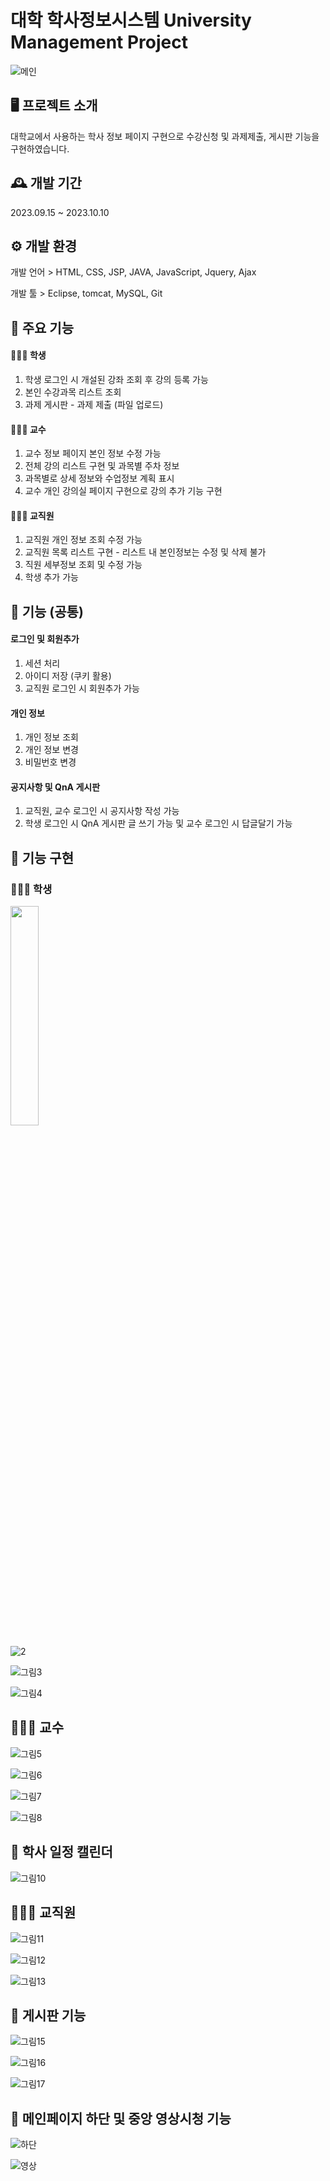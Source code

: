 # 대학 학사정보시스템 University Management Project

![메인](https://github.com/10-Sion/September_Project/assets/140682709/5f7b109f-2e75-4b05-a86b-984ec8829f8b)


## 🖥️ 프로젝트 소개
대학교에서 사용하는 학사 정보 페이지 구현으로 수강신청 및 과제제출, 게시판 기능을 구현하였습니다.

## 🕰️ 개발 기간
2023.09.15 ~ 2023.10.10

## ⚙️ 개발 환경
개발 언어 > 
HTML, CSS, JSP, JAVA, JavaScript, Jquery, Ajax

개발 툴 > 
Eclipse, tomcat, MySQL, Git 

## 📌 주요 기능
#### 👩🏻‍🎓 학생
1. 학생 로그인 시 개설된 강좌 조회 후 강의 등록 가능
2. 본인 수강과목 리스트 조회
3. 과제 게시판 - 과제 제출 (파일 업로드)

#### 👨🏻‍🏫 교수
1. 교수 정보 페이지 본인 정보 수정 가능
2. 전체 강의 리스트 구현 및 과목별 주차 정보
3. 과목별로 상세 정보와 수업정보 계획 표시
4. 교수 개인 강의실 페이지 구현으로 강의 추가 기능 구현

#### 👨🏻‍💼 교직원
1. 교직원 개인 정보 조회 수정 가능
2. 교직원 목록 리스트 구현 - 리스트 내 본인정보는 수정 및 삭제 불가
3. 직원 세부정보 조회 및 수정 가능
4. 학생 추가 가능

## 📖 기능 (공통)
#### 로그인 및 회원추가
1. 세션 처리
2. 아이디 저장 (쿠키 활용)
3. 교직원 로그인 시 회원추가 가능
   
#### 개인 정보
1. 개인 정보 조회
2. 개인 정보 변경
3. 비밀번호 변경

#### 공지사항 및 QnA 게시판
1. 교직원, 교수 로그인 시 공지사항 작성 가능
2. 학생 로그인 시 QnA 게시판 글 쓰기 가능 및 교수 로그인 시 답글달기 가능

## 📖 기능 구현
### 👩🏻‍🎓 학생
<img src = "https://github.com/10-Sion/September_Project/assets/140682709/3ca1b4ca-660c-4a19-a733-6475d5fd2f31" width="30%" height="30%">

![2](https://github.com/10-Sion/September_Project/assets/140682709/3ca1b4ca-660c-4a19-a733-6475d5fd2f31)

![그림3](https://github.com/10-Sion/September_Project/assets/140682709/60ad79ae-bc41-43e2-a8c1-ad937b6745a2)

![그림4](https://github.com/10-Sion/September_Project/assets/140682709/8a73ee7b-c8e8-47fa-bc33-5607d7f395bb)

## 👨🏻‍🏫 교수

![그림5](https://github.com/10-Sion/September_Project/assets/140682709/b2ea9f5d-257d-4983-ad39-1ff7fcb4ef01)

![그림6](https://github.com/10-Sion/September_Project/assets/140682709/8c6258c3-9de7-4f61-8130-285d6bc5b066)

![그림7](https://github.com/10-Sion/September_Project/assets/140682709/34888ecb-9224-4cb0-9681-872a4a4acc11)

![그림8](https://github.com/10-Sion/September_Project/assets/140682709/8bbc4908-6fc1-487a-aa2b-f1dbde975f5c)

## 📖 학사 일정 캘린더
![그림10](https://github.com/10-Sion/September_Project/assets/140682709/be56696f-f0f8-4874-b096-54bcd4f68c24)

## 👨🏻‍💼 교직원

![그림11](https://github.com/10-Sion/September_Project/assets/140682709/f690ccf3-3adc-4394-b6c2-fe4efcb13465)

![그림12](https://github.com/10-Sion/September_Project/assets/140682709/a3a0fdee-048f-4aa2-86db-6f9be5757c6e)

![그림13](https://github.com/10-Sion/September_Project/assets/140682709/fbdfdf04-e7d1-432f-90b2-4dda45864f33)

## 📖 게시판 기능
![그림15](https://github.com/10-Sion/September_Project/assets/140682709/5fc15995-0163-4c70-8b38-53a9680605f7)

![그림16](https://github.com/10-Sion/September_Project/assets/140682709/9dc8e15f-f26a-4ff9-b644-34b9eef153a4)

![그림17](https://github.com/10-Sion/September_Project/assets/140682709/2f7269ae-eb0d-4052-984f-e7fbf95fdc03)

## 📖 메인페이지 하단 및 중앙 영상시청 기능
![하단](https://github.com/10-Sion/September_Project/assets/140682709/524a39fb-28ac-489d-8f72-674c456f5caf)

![영상](https://github.com/10-Sion/September_Project/assets/140682709/720a50ee-6dcb-4991-8bad-9e94795e7a31)
